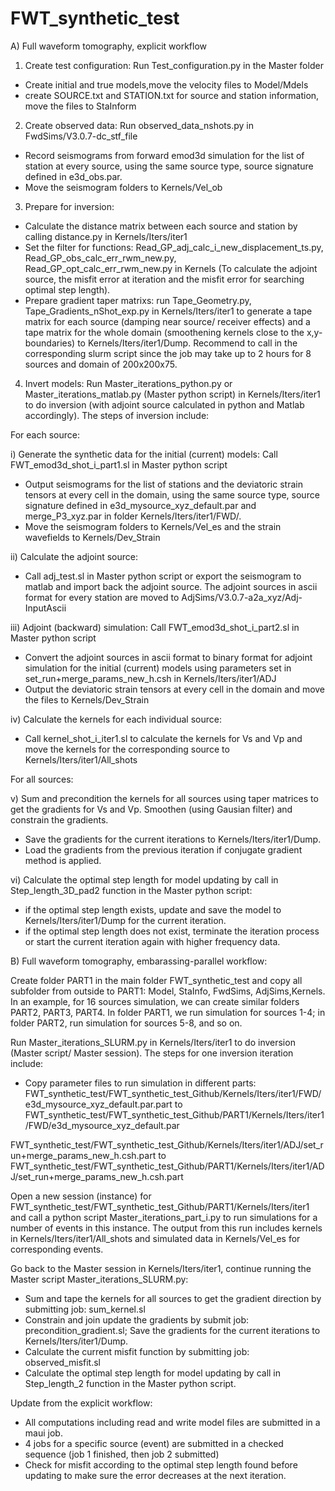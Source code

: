 # FWT_synthetic_test
A) Full waveform tomography, explicit workflow

1. Create test configuration: Run Test_configuration.py in the Master folder
- Create initial and true models,move the velocity files to Model/Mdels
- create SOURCE.txt and STATION.txt for source and station information, move the files to StaInform

2. Create observed data: Run observed_data_nshots.py in FwdSims/V3.0.7-dc_stf_file 
- Record seismograms from forward emod3d simulation for the list of station at every source, using the same source type, source signature defined in e3d_obs.par.
- Move the seismogram folders to Kernels/Vel_ob

3. Prepare for inversion:
- Calculate the distance matrix between each source and station by calling distance.py in Kernels/Iters/iter1 
- Set the filter for functions: Read_GP_adj_calc_i_new_displacement_ts.py, Read_GP_obs_calc_err_rwm_new.py,  Read_GP_opt_calc_err_rwm_new.py in Kernels (To calculate the adjoint source, the misfit error at iteration and the misfit error for searching optimal step length).
- Prepare gradient taper matrixs: run Tape_Geometry.py,  Tape_Gradients_nShot_exp.py in Kernels/Iters/iter1 to generate a tape matrix for each source (damping near source/ receiver effects) and a tape matrix for the whole domain (smoothening kernels close to the x,y-boundaries) to Kernels/Iters/iter1/Dump. Recommend to call in the corresponding slurm script since the job may take up to 2 hours for 8 sources and domain of 200x200x75.

4. Invert models: Run Master_iterations_python.py or Master_iterations_matlab.py (Master python script) in Kernels/Iters/iter1 to do inversion (with adjoint source calculated in python and Matlab accordingly). The steps of inversion include:

For each source:

i) Generate the synthetic data for the initial (current) models: Call FWT_emod3d_shot_i_part1.sl in Master python script
  - Output seismograms for the list of stations and the deviatoric strain tensors at every cell in the domain, using the same source type, source signature defined in e3d_mysource_xyz_default.par and merge_P3_xyz.par in folder Kernels/Iters/iter1/FWD/.
  - Move the seismogram folders to Kernels/Vel_es and the strain wavefields to Kernels/Dev_Strain

ii) Calculate the adjoint source:
  - Call adj_test.sl in Master python script or export the seismogram to matlab and import back the adjoint source. The adjoint sources in ascii format for every station are moved to AdjSims/V3.0.7-a2a_xyz/Adj-InputAscii
  
iii) Adjoint (backward) simulation: Call FWT_emod3d_shot_i_part2.sl in Master python script
  - Convert the adjoint sources in ascii format to binary format for adjoint simulation for the initial (current) models using parameters set in set_run+merge_params_new_h.csh in Kernels/Iters/iter1/ADJ
  - Output the deviatoric strain tensors at every cell in the domain and move the files to Kernels/Dev_Strain 

iv) Calculate the kernels for each individual source:
  - Call kernel_shot_i_iter1.sl to calculate the kernels for Vs and Vp and move the kernels for the corresponding source to Kernels/Iters/iter1/All_shots
  
For all sources:

v) Sum and precondition the kernels for all sources using taper matrices to get the gradients for Vs and Vp. Smoothen (using Gausian filter) and constrain the gradients.
  - Save the gradients for the current iterations to Kernels/Iters/iter1/Dump.
  - Load the gradients from the previous iteration if  conjugate gradient method is applied.
  
vi) Calculate the optimal step length for model updating by call in Step_length_3D_pad2 function in the Master python script:
  - if the optimal step length exists, update and save the model to Kernels/Iters/iter1/Dump for the current iteration.
  - if the optimal step length does not exist, terminate the iteration process or start the current iteration again with higher frequency data.
  

B) Full waveform tomography, embarassing-parallel workflow:

   Create folder PART1 in the main folder FWT_synthetic_test and copy all subfolder from outside to PART1: Model, StaInfo, FwdSims, AdjSims,Kernels.
   In an example, for 16 sources simulation, we can create similar folders PART2, PART3, PART4. In folder PART1, we run simulation for sources 1-4; in folder PART2, run simulation for sources 5-8, and so on.
    
   Run Master_iterations_SLURM.py in Kernels/Iters/iter1 to do inversion (Master script/ Master session). The steps for one inversion iteration include: 
- Copy parameter files to run simulation in different parts: 
FWT_synthetic_test/FWT_synthetic_test_Github/Kernels/Iters/iter1/FWD/e3d_mysource_xyz_default.par.part to FWT_synthetic_test/FWT_synthetic_test_Github/PART1/Kernels/Iters/iter1/FWD/e3d_mysource_xyz_default.par

FWT_synthetic_test/FWT_synthetic_test_Github/Kernels/Iters/iter1/ADJ/set_run+merge_params_new_h.csh.part to 
FWT_synthetic_test/FWT_synthetic_test_Github/PART1/Kernels/Iters/iter1/ADJ/set_run+merge_params_new_h.csh.part 

  Open a new session (instance) for FWT_synthetic_test/FWT_synthetic_test_Github/PART1/Kernels/Iters/iter1 and call a python script Master_iterations_part_i.py to run simulations for a number of events in this instance. The output from this run includes kernels in Kernels/Iters/iter1/All_shots and simulated data in Kernels/Vel_es for corresponding events.

  Go back to the Master session in Kernels/Iters/iter1, continue running the Master script Master_iterations_SLURM.py:
  + Sum and tape the kernels for all sources to get the gradient direction by submitting job: sum_kernel.sl   
  + Constrain and join update the gradients by submit job: precondition_gradient.sl; Save the gradients for the current iterations to Kernels/Iters/iter1/Dump.
  + Calculate the current misfit function by submitting job: observed_misfit.sl   
  + Calculate the optimal step length for model updating by call in Step_length_2 function in the Master python script.
 
  Update from the explicit workflow: 
  + All computations including read and write model files are submitted in a maui job.
  + 4 jobs for a specific source (event) are submitted in a checked sequence (job 1 finished, then job 2 submitted)
  + Check for misfit according to the optimal step length found before updating to make sure the error decreases at the next iteration.
  
  



